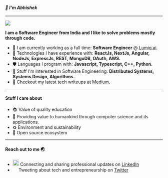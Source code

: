 #### *:wave: I'm Abhishek*
---
<!--
<p>
  <img alt="Javascript" src="https://img.shields.io/badge/javascript-%23323330.svg?style=for-the-badge&logo=javascript&logoColor=%23F7DF1E" height="25px"/>
  <img alt="Typescript" src="https://img.shields.io/badge/typescript-%23007ACC.svg?style=for-the-badge&logo=typescript&logoColor=white" height="25px"/>
  <img alt="C++" src="https://img.shields.io/badge/c++-%2300599C.svg?style=for-the-badge&logo=c%2B%2B&logoColor=white" height="25px"/>
  <img alt="React" src="https://img.shields.io/badge/react-%2320232a.svg?style=for-the-badge&logo=react&logoColor=%2361DAFB" height="25px"/>
  <img alt="Angular" src="https://img.shields.io/badge/angular-%23DD0031.svg?style=for-the-badge&logo=angular&logoColor=white" height="25px"/>
  <img alt="Node" src="https://img.shields.io/badge/node.js-6DA55F?style=for-the-badge&logo=node.js&logoColor=white" height="25px"/>
  <img alt="Express" src="https://img.shields.io/badge/express.js-%23404d59.svg?style=for-the-badge&logo=express&logoColor=%2361DAFB" height="25px"/>
  <img alt="MongoDB" src="https://img.shields.io/badge/MongoDB-%234ea94b.svg?style=for-the-badge&logo=mongodb&logoColor=white" height="25px"/>
  <img alt="html5" src="https://img.shields.io/badge/HTML5-E34F26?style=for-the-badge&logo=html5&logoColor=white" height="25px"/>
  <img alt="Css3" src="https://img.shields.io/badge/CSS3-1572B6?style=for-the-badge&logo=css3&logoColor=white" height="25px"/>
  <img alt="Tailwind" src="https://img.shields.io/badge/tailwindcss-%2338B2AC.svg?style=for-the-badge&logo=tailwind-css&logoColor=white" height="25px"/>
  <img alt="npm" src="https://img.shields.io/badge/NPM-%23000000.svg?style=for-the-badge&logo=npm&logoColor=white" height="25px"/>
  <img alt="redux" src="https://img.shields.io/badge/-Redux-764ABC?style=flat-square&logo=redux&logoColor=white" height="25px"/>
  <img alt="Markdown" src="https://img.shields.io/badge/Markdown-000000?style=for-the-badge&logo=markdown&logoColor=white"  height="25px"/>
  <img alt="git" src="https://img.shields.io/badge/-Git-F05032?style=flat-square&logo=git&logoColor=white" height="25px"/>
  <img alt="AWS" src="https://img.shields.io/badge/AWS-%23FF9900.svg?style=for-the-badge&logo=amazon-aws&logoColor=white" height="25px"/>
  <img alt="AWS" src="https://img.shields.io/badge/docker-%230db7ed.svg?style=for-the-badge&logo=docker&logoColor=white" height="25px"/>
</p>
-->
![](https://camo.githubusercontent.com/992babdffd8c74a1502de375fbdf7e4d54773242/68747470733a2f2f6d656469612e67697068792e636f6d2f6d656469612f53576f536b4e36447854737a71494b4571762f67697068792e676966)

**I am a Software Engineer from India and I like to solve problems mostly through code.**

- 🏢 I am currently working as a full time: **Software Engineer** @ [Lumiq.ai](https://lumiq.ai/).
- 🌱 Technologies I have experience with: **ReactJs, NextJs, Angular, NodeJs, ExpressJs, REST, MongoDB, OAuth, AWS.**
- 🛡️ Languages I program with:  **Javascript, Typescript, C++, Python.**
- 🔭 Stuff I'm interested in Software Engineering: **Distributed Systems, Systems Design, Algorithms.**
- 📖 Checkout my latest tech writeups at [Medium](https://medium.com/@abhishekp6).

---

#### Stuff I care about 

- 📚 Value of quality education
- 🌿 Providing value to humankind through computer science and its applications.
- ♻️ Environment and sustainability
- 🔰 Open source ecosystem

---

#### Reach out to me :earth_asia:
- <a href="https://www.linkedin.com/in/abhishekp6"><img src="https://upload.wikimedia.org/wikipedia/commons/thumb/e/e9/Linkedin_icon.svg/768px-Linkedin_icon.svg.png" height="20"></img></a> Connecting and sharing professional updates on <a href="https://www.linkedin.com/in/abhishekp6/">LinkedIn</a>
- <a href="https://twitter.com/Abhlshek_"><img src="https://upload.wikimedia.org/wikipedia/sco/thumb/9/9f/Twitter_bird_logo_2012.svg/1200px-Twitter_bird_logo_2012.svg.png" height="15"></img></a> Tweeting about tech and entrepreneurship on <a href="https://twitter.com/Abhlshek_">Twitter</a>
<!--
**abhishekp6/abhishekp6** is a ✨ _special_ ✨ repository because its `README.md` (this file) appears on your GitHub profile.

Here are some ideas to get you started:

- 🔭 I’m currently working on ...
- 🌱 I’m currently learning ...
- 👯 I’m looking to collaborate on ...
- 🤔 I’m looking for help with ...
- 💬 Ask me about ...
- 📫 How to reach me: ...
- 😄 Pronouns: ...
- ⚡ Fun fact: ...
-->
